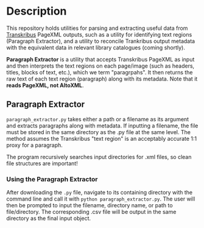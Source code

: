 # Description 

This repository holds utilities for parsing and extracting useful data from [Transkribus](transkribus.ai) PageXML outputs, such as a utility for identifying text regions (Paragraph Extractor), and a utility to reconcile Trankribus output metadata with the equivalent data in relevant library catalogues (coming shortly). 

**Paragraph Extractor** is a utility that accepts Transkribus PageXML as input and then interprets the text regions on each page/image (such as headers, titles, blocks of text, etc.), which we term "paragrpahs". It then returns the raw text of each text region (paragraph) along with its metadata. Note that it **reads PageXML, not AltoXML**. 

## Paragraph Extractor

`paragraph_extractor.py` takes either a path or a filename as its argument and extracts paragraphs along with metadata. If inputting a filename, the file must be stored in the same directory as the .py file at the same level. The method assumes the Transkribus "text region" is an acceptably accurate 1:1 proxy for a paragraph. 

The program recursively searches input directories for .xml files, so clean file structures are important! 

### Using the Paragraph Extractor

After downloading the `.py` file, navigate to its containing directory with the command line and call it with `python paragraph_extractor.py`. The user will then be prompted to input the filename, directory name, or path to file/directory. The corresponding .csv file will be output in the same directory as the final input object.  




